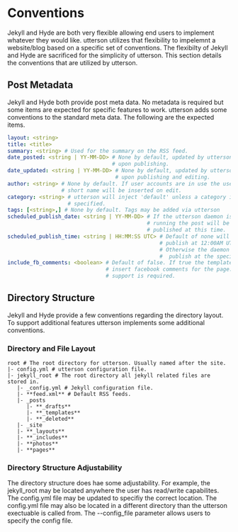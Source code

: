# Conventions
Jekyll and Hyde are both very flexible allowing end users to implement whatever
they would like. utterson utilizes that flexibility to impelemnt a website/blog
based on a specific set of conventions. The flexibilty of Jekyll and Hyde are 
sacrificed for the simplicity of utterson. This section details the conventions
that are utilized by utterson.

## Post Metadata
Jekyll and Hyde both provide post meta data. No metadata is required but some
items are expected for specific features to work. utterson adds some
conventions to the standard meta data. The following are the expected items.

```yaml
layout: <string>
title: <title>
summary: <string> # Used for the summary on the RSS feed.
date_posted: <string | YY-MM-DD> # None by default, updated by utterson 
								 # upon publishing.
date_updated: <string | YY-MM-DD> # None by default, updated by utterson 
								  # upon publishing and editing.
author: <string> # None by default. If user accounts are in use the user's 
				 # short name will be inserted on edit.
category: <string> # utterson will inject 'default' unless a category is 
                   # specified.
tags: [<string>,] # None by default. Tags may be added via utterson
scheduled_publish_date: <string | YY-MM-DD> # If the utterson daemon is 
											# running the post will be 
											# published at this time.
scheduled_publish_time: <string | HH:MM:SS UTC> # Default of none will 
												# publish at 12:00AM UTC. 
												# Otherwise the daemon will
												#  publish at the specified time.
include_fb_comments: <boolean> # Default of false. If true the template will
							   # insert facebook comments for the page. Template
							   # support is required.
```

## Directory Structure
Jekyll and Hyde provide a few conventions regarding the directory layout. To
support additional features utterson implements some additional conventions.

### Directory and File Layout
```
root # The root directory for utterson. Usually named after the site.
|- config.yml # utterson configuration file.
|- jekyll_root # The root directory all jekyll related files are stored in.
   |- _config.yml # Jekyll configuration file.
   |- **feed.xml** # Default RSS feeds.
   |- _posts
      |- **_drafts**
      |- **_templates**
      |- **_deleted**
   |- _site
   |- **_layouts**
   |- **_includes**
   |- **photos**
   |- **pages**
```
### Directory Structure Adjustability
The directory structure does hae some adjustability. For example, the
jekyll_root may be located anywhere the user has read/write capabilites.
The config.yml file may be updated to specifiy the correct location. The 
config.yml file may also be located in a different directory than the
utterson exectuable is called from. The --config_file parameter allows
users to specify the config file.